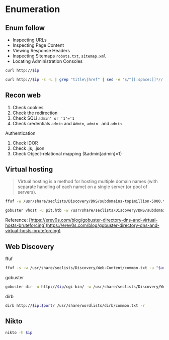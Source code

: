 # Enumeration

## Enum follow

- Inspecting URLs
- Inspecting Page Content
- Viewing Response Headers
- Inspecting Sitemaps `robots.txt`, `sitemap.xml`
- Locating Administration Consoles

``` bash
curl http://$ip
```

``` bash
curl http://$ip -s -L | grep "title\|href" | sed -e 's/^[[:space:]]*//'
```

## Recon web

1. Check cookies
2. Check the redirection
3. Check SQLi `admin' or '1'='1`
4. Check credentials `admin` and `Admin`, `admin ` and `admin`

Authentication

1. Check IDOR
2. Check .js, .json
3. Check Object-relational mapping (&admin[admin]=1)

## Virtual hosting

> Virtual hosting is a method for hosting multiple domain names (with separate handling of each name) on a single server (or pool of servers).

``` bash
ffuf -w /usr/share/seclists/Discovery/DNS/subdomains-top1million-5000.txt -u http://$host -H 'Host: FUZZ.$domain' -fw number
```

``` bash
gobuster vhost -u pit.htb -w /usr/share/seclists/Discovery/DNS/subdomains-top1million-5000.txt
```

Reference: [https://erev0s.com/blog/gobuster-directory-dns-and-virtual-hosts-bruteforcing](https://erev0s.com/blog/gobuster-directory-dns-and-virtual-hosts-bruteforcing)

## Web Discovery

ffuf

``` bash
ffuf -s -w /usr/share/seclists/Discovery/Web-Content/common.txt -u "$url:$port/FUZZ" -e $ext -fw number
```

gobuster

``` bash
gobuster dir -u http://$ip/cgi-bin/ -w /usr/share/seclists/Discovery/Web-Content/ -x txt,sh,php,cgi -s '200,204,403,500'
```

dirb

``` bash
dirb http://$ip:$port/ /usr/share/wordlists/dirb/common.txt -r
```

## Nikto

``` bash
nikto -h $ip
```